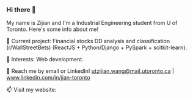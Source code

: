 ### Hi there 👋

My name is Zijian and I'm a Industrial Engineering student from U of Toronto. Here's some info about me!


🔭 Current project:
Financial stocks DD analysis and classification (r/WallStreetBets) (ReactJS + Python/Django + PySpark + scitkit-learn).

🌱 Interests:
Web development.

💬 Reach me by email or LinkedIn! utzijian.wang@mail.utoronto.ca | www.linkedin.com/in/jian-toronto

📫 Visit my website: 

<!--
**zijianKING/zijianKING** is a ✨ _special_ ✨ repository because its `README.md` (this file) appears on your GitHub profile.

⚡ Work experience:

Incoming Software Engineer intern at Facebook/Meta [New York. Summer 2022]
Incoming Software Engineer intern at Coinbase [Remote. Winter 2022]
Software Engineer intern at Cisco Systems - Front-end development in an Angular monorepo. [San Jose, California. Summer 2021]
Software Developer intern at Genetec - Full stack development on Azure in microservices. [Montreal, Quebec. Spring 2021]
Teaching Assistant at Concordia University for the course Object-Oriented Programming II (Java). [Montreal, Quebec. Spring 2021]

Here are some ideas to get you started:

- 🔭 I’m currently working on ...
- 🌱 I’m currently learning ...
- 👯 I’m looking to collaborate on ...
- 🤔 I’m looking for help with ...
- 💬 Ask me about ...
- 📫 How to reach me: ...
- 😄 Pronouns: ...
- ⚡ Fun fact: ...
-->
